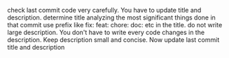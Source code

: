 check last commit code very carefully. You have to update title and description.
determine title analyzing the most significant things done in that commit
use prefix like fix: feat: chore: doc: etc in the title.
do not write large description. You don't have to write every code changes in the description. Keep description small and concise.
Now update last commit title and description
